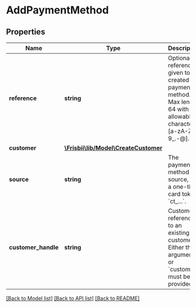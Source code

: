 # AddPaymentMethod

## Properties
Name | Type | Description | Notes
------------ | ------------- | ------------- | -------------
**reference** | **string** | Optional reference given to the created payment method. Max length 64 with allowable characters [a-zA-Z0-9_.-@]. | [optional] 
**customer** | [**\Frisbii\lib/Model\CreateCustomer**](CreateCustomer.md) |  | [optional] 
**source** | **string** | The payment method source, e.g. a one-time card token &#x60;ct_...&#x60;. | 
**customer_handle** | **string** | Customer reference to an existing customer. Either this argument or &#x60;customer&#x60; must be provided. | [optional] 

[[Back to Model list]](../../README.md#documentation-for-models) [[Back to API list]](../../README.md#documentation-for-api-endpoints) [[Back to README]](../../README.md)

